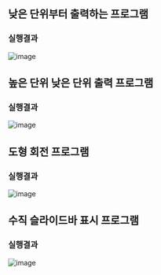 ## 낮은 단위부터 출력하는 프로그램
### 실행결과
![image](https://github.com/wini66/game/assets/119557644/aa018cd7-9e95-404b-b9d2-772ec7088af3)


## 높은 단위 낮은 단위 출력 프로그램
### 실행결과
![image](https://github.com/wini66/game/assets/119557644/0affb32c-d7bc-46bb-b393-5cfb3c6b7011) 

## 도형 회전 프로그램
### 실행결과
![image](https://github.com/wini66/game/assets/119557644/67e11c05-c584-4296-9af1-e43a5aa6592a)

## 수직 슬라이드바 표시 프로그램
### 실행결과
![image](https://github.com/wini66/game/assets/119557644/8668c9b2-a02e-44fc-ae19-c0c6238e10be)


